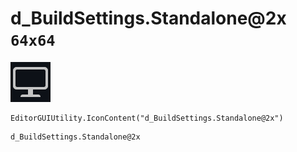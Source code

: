 # d_BuildSettings.Standalone@2x `64x64`
<img src="/img/d_BuildSettings.Standalone@2x.png" width=64 height=64>

``` CSharp
EditorGUIUtility.IconContent("d_BuildSettings.Standalone@2x")
```
```
d_BuildSettings.Standalone@2x
```
